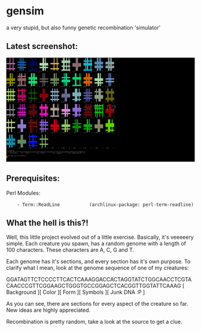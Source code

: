 # gensim
a very stupid, but also funny genetic recombination 'simulator'

Latest screenshot:
------------------

![screenshot gensim](screenshot.png "Screenshot")


Prerequisites:
--------------

Perl Modules:
    
        - Term::ReadLine           (archlinux-package: perl-term-readline)


What the hell is this?!
-----------------------

Well, this little project evolved out of a little exercise. Basically, it's
veeeeery simple. Each creature you spawn, has a random genome with a length
of 100 characters. These characters are A, C, G and T.

Each genome has it's sections, and every section has it's own purpose. To
clarify what I mean, look at the genome sequence of one of my creatures:

GGATAGTTCTCCCCTTCACTCAAAGGACCACTAGGTATCTGGCAACCTCGTACAACCCGTTCGGAAGCTGGGTGCCGGAGCTCACGGTTGGTATTCAAAG
[   Background     ][   Color          ][   Form           ][   Symbols        ][   Junk DNA :P    ]

As you can see, there are sections for every aspect of the creature so far.
New ideas are highly appreciated.

Recombination is pretty random, take a look at the source to get a clue.
